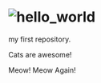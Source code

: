 ![hello_world](https://raw.github.com/alexlin0/hello_world/master/trick.gif)
===========

my first repository.

Cats are awesome!

Meow!
Meow Again!

